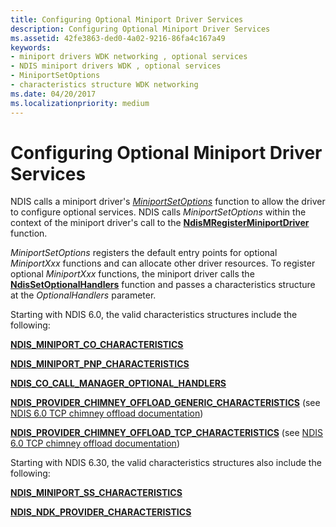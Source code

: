 ```yaml
---
title: Configuring Optional Miniport Driver Services
description: Configuring Optional Miniport Driver Services
ms.assetid: 42fe3863-ded0-4a02-9216-86fa4c167a49
keywords:
- miniport drivers WDK networking , optional services
- NDIS miniport drivers WDK , optional services
- MiniportSetOptions
- characteristics structure WDK networking
ms.date: 04/20/2017
ms.localizationpriority: medium
---
```


# Configuring Optional Miniport Driver Services





NDIS calls a miniport driver's [*MiniportSetOptions*](https://msdn.microsoft.com/library/windows/hardware/ff559443) function to allow the driver to configure optional services. NDIS calls *MiniportSetOptions* within the context of the miniport driver's call to the [**NdisMRegisterMiniportDriver**](https://msdn.microsoft.com/library/windows/hardware/ff563654) function.

*MiniportSetOptions* registers the default entry points for optional *MiniportXxx* functions and can allocate other driver resources. To register optional *MiniportXxx* functions, the miniport driver calls the [**NdisSetOptionalHandlers**](https://msdn.microsoft.com/library/windows/hardware/ff564550) function and passes a characteristics structure at the *OptionalHandlers* parameter.

Starting with NDIS 6.0, the valid characteristics structures include the following:

[**NDIS\_MINIPORT\_CO\_CHARACTERISTICS**](https://msdn.microsoft.com/library/windows/hardware/ff565948)

[**NDIS\_MINIPORT\_PNP\_CHARACTERISTICS**](https://msdn.microsoft.com/library/windows/hardware/ff566475)

[**NDIS\_CO\_CALL\_MANAGER\_OPTIONAL\_HANDLERS**](https://msdn.microsoft.com/library/windows/hardware/ff564883)

[**NDIS\_PROVIDER\_CHIMNEY\_OFFLOAD\_GENERIC\_CHARACTERISTICS**](https://msdn.microsoft.com/library/windows/hardware/ff566846) (see [NDIS 6.0 TCP chimney offload documentation](full-tcp-offload.md))

[**NDIS\_PROVIDER\_CHIMNEY\_OFFLOAD\_TCP\_CHARACTERISTICS**](https://msdn.microsoft.com/library/windows/hardware/ff566852) (see [NDIS 6.0 TCP chimney offload documentation](full-tcp-offload.md))

Starting with NDIS 6.30, the valid characteristics structures also include the following:

[**NDIS\_MINIPORT\_SS\_CHARACTERISTICS**](https://msdn.microsoft.com/library/windows/hardware/hh451559)

[**NDIS\_NDK\_PROVIDER\_CHARACTERISTICS**](https://msdn.microsoft.com/library/windows/hardware/hh451566)

 

 





